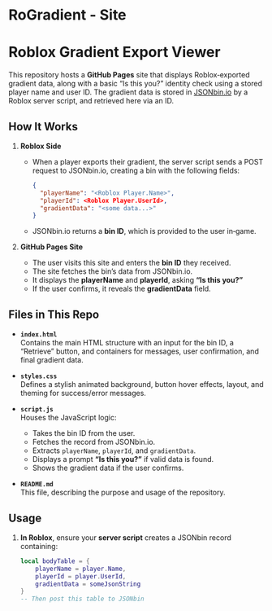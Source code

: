 # RoGradient - Site
# Roblox Gradient Export Viewer

This repository hosts a **GitHub Pages** site that displays Roblox‐exported gradient data, along with a basic “Is this you?” identity check using a stored player name and user ID. The gradient data is stored in [JSONbin.io](https://jsonbin.io) by a Roblox server script, and retrieved here via an ID.

## How It Works

1. **Roblox Side**  
   - When a player exports their gradient, the server script sends a POST request to JSONbin.io, creating a bin with the following fields:
     ```json
     {
       "playerName": "<Roblox Player.Name>",
       "playerId": <Roblox Player.UserId>,
       "gradientData": "<some data...>"
     }
     ```
   - JSONbin.io returns a **bin ID**, which is provided to the user in‐game.

2. **GitHub Pages Site**  
   - The user visits this site and enters the **bin ID** they received.
   - The site fetches the bin’s data from JSONbin.io.
   - It displays the **playerName** and **playerId**, asking **“Is this you?”**  
   - If the user confirms, it reveals the **gradientData** field.

## Files in This Repo

- **`index.html`**  
  Contains the main HTML structure with an input for the bin ID, a “Retrieve” button, and containers for messages, user confirmation, and final gradient data.

- **`styles.css`**  
  Defines a stylish animated background, button hover effects, layout, and theming for success/error messages.

- **`script.js`**  
  Houses the JavaScript logic:
  - Takes the bin ID from the user.
  - Fetches the record from JSONbin.io.
  - Extracts `playerName`, `playerId`, and `gradientData`.
  - Displays a prompt **“Is this you?”** if valid data is found.
  - Shows the gradient data if the user confirms.

- **`README.md`**  
  This file, describing the purpose and usage of the repository.

## Usage

1. **In Roblox**, ensure your **server script** creates a JSONbin record containing:
   ```lua
   local bodyTable = {
       playerName = player.Name,
       playerId = player.UserId,
       gradientData = someJsonString
   }
   -- Then post this table to JSONbin
